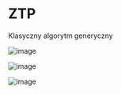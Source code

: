 # ZTP
 Klasyczny algorytm generyczny

![image](https://github.com/user-attachments/assets/36aec483-1268-4974-ac76-20531d214faf)


![image](https://github.com/user-attachments/assets/33e55787-6fac-4b58-ba27-d9455f70e395)

![image](https://github.com/user-attachments/assets/1ce27ded-ad9c-4a93-bc73-326b25249062)
